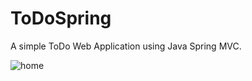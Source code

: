 # ToDoSpring
A simple ToDo Web Application using Java Spring MVC.


![home](https://drive.google.com/file/d/1bvESs-IWZC-8FsYU_omAIEf8ttvCBZGA/view?usp=sharing)
